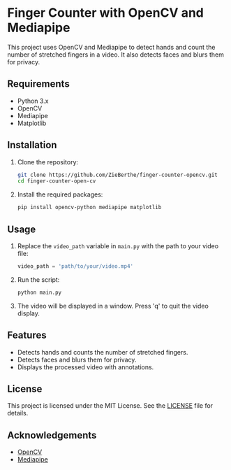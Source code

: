 # Finger Counter with OpenCV and Mediapipe

This project uses OpenCV and Mediapipe to detect hands and count the number of stretched fingers in a video. It also detects faces and blurs them for privacy.

## Requirements

- Python 3.x
- OpenCV
- Mediapipe
- Matplotlib

## Installation

1. Clone the repository:
    ```sh
    git clone https://github.com/ZieBerthe/finger-counter-opencv.git
    cd finger-counter-open-cv
    ```

2. Install the required packages:
    ```sh
    pip install opencv-python mediapipe matplotlib
    ```

## Usage

1. Replace the `video_path` variable in `main.py` with the path to your video file:
    ```python
    video_path = 'path/to/your/video.mp4'
    ```

2. Run the script:
    ```sh
    python main.py
    ```

3. The video will be displayed in a window. Press 'q' to quit the video display.

## Features

- Detects hands and counts the number of stretched fingers.
- Detects faces and blurs them for privacy.
- Displays the processed video with annotations.

## License

This project is licensed under the MIT License. See the [LICENSE](LICENSE) file for details.

## Acknowledgements

- [OpenCV](https://opencv.org/)
- [Mediapipe](https://mediapipe.dev/)
